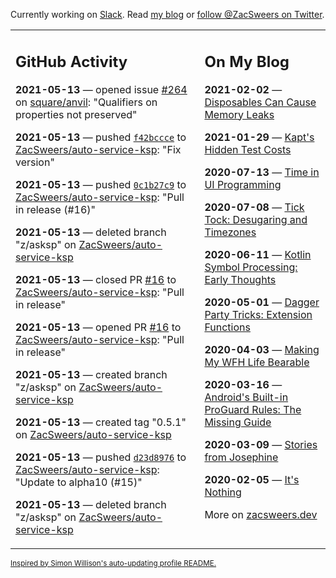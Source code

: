 Currently working on [Slack](https://slack.com/). Read [my blog](https://zacsweers.dev/) or [follow @ZacSweers on Twitter](https://twitter.com/ZacSweers).

<table><tr><td valign="top" width="60%">

## GitHub Activity
<!-- githubActivity starts -->
**2021-05-13** — opened issue [#264](https://api.github.com/repos/square/anvil/issues/264) on [square/anvil](https://api.github.com/repos/square/anvil): "Qualifiers on properties not preserved"

**2021-05-13** — pushed [`f42bccce`](https://github.com/ZacSweers/auto-service-ksp/commit/f42bccce112832fc86a5da2b41c6dbc8b82e3f2e) to [ZacSweers/auto-service-ksp](https://api.github.com/repos/ZacSweers/auto-service-ksp): "Fix version"

**2021-05-13** — pushed [`0c1b27c9`](https://github.com/ZacSweers/auto-service-ksp/commit/0c1b27c9e8bf9bffde54216606dc74ad963466be) to [ZacSweers/auto-service-ksp](https://api.github.com/repos/ZacSweers/auto-service-ksp): "Pull in release (#16)"

**2021-05-13** — deleted branch "z/asksp" on [ZacSweers/auto-service-ksp](https://api.github.com/repos/ZacSweers/auto-service-ksp)

**2021-05-13** — closed PR [#16](https://api.github.com/repos/ZacSweers/auto-service-ksp/pulls/16) to [ZacSweers/auto-service-ksp](https://api.github.com/repos/ZacSweers/auto-service-ksp): "Pull in release"

**2021-05-13** — opened PR [#16](https://api.github.com/repos/ZacSweers/auto-service-ksp/pulls/16) to [ZacSweers/auto-service-ksp](https://api.github.com/repos/ZacSweers/auto-service-ksp): "Pull in release"

**2021-05-13** — created branch "z/asksp" on [ZacSweers/auto-service-ksp](https://api.github.com/repos/ZacSweers/auto-service-ksp)

**2021-05-13** — created tag "0.5.1" on [ZacSweers/auto-service-ksp](https://api.github.com/repos/ZacSweers/auto-service-ksp)

**2021-05-13** — pushed [`d23d8976`](https://github.com/ZacSweers/auto-service-ksp/commit/d23d89762953e33efcc1491b01842eea65068ba8) to [ZacSweers/auto-service-ksp](https://api.github.com/repos/ZacSweers/auto-service-ksp): "Update to alpha10 (#15)"

**2021-05-13** — deleted branch "z/asksp" on [ZacSweers/auto-service-ksp](https://api.github.com/repos/ZacSweers/auto-service-ksp)
<!-- githubActivity ends -->
</td><td valign="top" width="40%">

## On My Blog
<!-- blog starts -->
**2021-02-02** — [Disposables Can Cause Memory Leaks](https://www.zacsweers.dev/disposables-can-cause-memory-leaks/)

**2021-01-29** — [Kapt's Hidden Test Costs](https://www.zacsweers.dev/kapts-hidden-test-costs/)

**2020-07-13** — [Time in UI Programming](https://www.zacsweers.dev/time-in-ui/)

**2020-07-08** — [Tick Tock: Desugaring and Timezones](https://www.zacsweers.dev/ticktock-desugaring-timezones/)

**2020-06-11** — [Kotlin Symbol Processing: Early Thoughts](https://www.zacsweers.dev/kotlin-symbol-processor-early-thoughts/)

**2020-05-01** — [Dagger Party Tricks: Extension Functions](https://www.zacsweers.dev/dagger-party-tricks-extension-functions/)

**2020-04-03** — [Making My WFH Life Bearable](https://www.zacsweers.dev/making-wfh-life-bearable/)

**2020-03-16** — [Android's Built-in ProGuard Rules: The Missing Guide](https://www.zacsweers.dev/android-proguard-rules/)

**2020-03-09** — [Stories from Josephine](https://www.zacsweers.dev/stories-from-josephine/)

**2020-02-05** — [It's Nothing](https://www.zacsweers.dev/its-nothing/)
<!-- blog ends -->
More on [zacsweers.dev](https://zacsweers.dev/)
</td></tr></table>

<sub><a href="https://simonwillison.net/2020/Jul/10/self-updating-profile-readme/">Inspired by Simon Willison's auto-updating profile README.</a></sub>